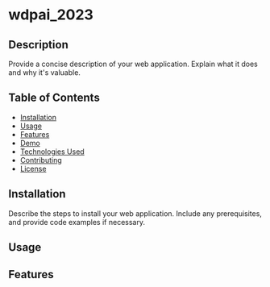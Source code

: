 # wdpai_2023

## Description

Provide a concise description of your web application. Explain what it does and why it's valuable.

## Table of Contents
- [Installation](#installation)
- [Usage](#usage)
- [Features](#features)
- [Demo](#demo)
- [Technologies Used](#technologies-used)
- [Contributing](#contributing)
- [License](#license)

## Installation

Describe the steps to install your web application. Include any prerequisites, and provide code examples if necessary.

## Usage

## Features
